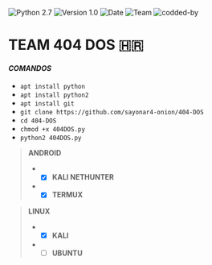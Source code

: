 ![[Python 2.7](https://github.com/sayonar4-onion)](http://img.shields.io/badge/python-2.7-blue.svg)
![[Version 1.0](https://github.com/sayonar4-onion)](http://img.shields.io/badge/version-v1.0-orange.svg)
![[Date](https://github.com/sayonar4-onion)](http://img.shields.io/badge/date-17/04/2022-yellow.svg)
![[Team](https://github.com/sayonar4-onion)](http://img.shields.io/badge/Team-404-green.svg)
![[codded-by](https://github.com/sayonar4-onion)](http://img.shields.io/badge/Codded-Sayonar4-red.svg)

# TEAM 404 DOS 🇭🇷

#### *COMANDOS*  
 - `apt install python`
 - `apt install python2`
 - `apt install git`
 - `git clone https://github.com/sayonar4-onion/404-DOS`
 - `cd 404-DOS`
 - `chmod +x 404DOS.py`
 - `python2 404DOS.py`  

> **ANDROID**
> - - [x] **KALI NETHUNTER**
> - - [x] **TERMUX**  

> **LINUX**
> - - [x] **KALI**
> - - [ ] **UBUNTU**
#


